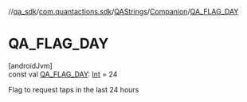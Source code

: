 //[qa_sdk](../../../../index.md)/[com.quantactions.sdk](../../index.md)/[QAStrings](../index.md)/[Companion](index.md)/[QA_FLAG_DAY](-q-a_-f-l-a-g_-d-a-y.md)

# QA_FLAG_DAY

[androidJvm]\
const val [QA_FLAG_DAY](-q-a_-f-l-a-g_-d-a-y.md): [Int](https://kotlinlang.org/api/latest/jvm/stdlib/kotlin/-int/index.html) = 24

Flag to request taps in the last 24 hours
